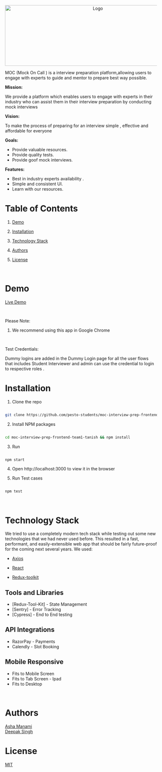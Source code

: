 <!-- PROJECT LOGO -->

<br  />

<p  align="center">

<img  src="https://res.cloudinary.com/mockoncall/image/upload/v1660023218/M.O.C_1_hwtdig.png"  alt="Logo"  width="600"  height="200">

</p>

MOC (Mock On Call ) is a interview preparation platform,allowing users to engage with experts to guide and mentor to prepare best way possible.

**Mission:**

We provide a platform which enables users to engage with experts in their industry who can assist them in their interview preparation by conducting mock interviews

**Vision:**

To make the process of preparing for an interview simple , effective and affordable for everyone

**Goals:**

-   Provide valuable resources.
-   Provide quality tests.
-   Provide goof mock interviews.

**Features:**

-   Best in industry experts availability .
-   Simple and consistent UI.
-   Learn with our resources.

<!-- TABLE OF CONTENTS -->


# Table of Contents

  

1. [Demo](#demo)

2. [Installation](#installation)

3. [Technology Stack](#technology-stack)

4. [Authors](#authors)

5. [License](#license)

  

<br/>

  

# Demo

  

[Live Demo](https://mockoncall.netlify.app/)

  

<br/>

  

Please Note:

  

1. We recommend using this app in Google Chrome


  
  

<br/>

Test Credentials:

 Dummy logins are added in the Dummy Login page  for all the user flows that includes Student Interviewer and admin can use the credential to login to respective roles .
  

# Installation

  

1. Clone the repo

```sh

git clone https://github.com/pesto-students/moc-interview-prep-frontend-team1-tanish.git

```



2. Install NPM packages

```sh

cd moc-interview-prep-frontend-team1-tanish && npm install

```

3. Run

```sh

npm start

```

4. Open http://localhost:3000 to view it in the browser

  

6. Run Test cases

```sh

npm test

```

<br/>

  

# Technology Stack

  

We tried to use a completely modern tech stack while testing out some new technologies that we had never used before. This resulted in a fast, performant, and easily-extensible web app that should be fairly future-proof for the coming next several years. We used:


- [Axios](https://axios-http.com/docs/intro)

- [React](https://reactjs.org/)

- [Redux-toolkit](https://redux-toolkit.js.org/)

## Tools and Libraries

-   [Redux-Tool-Kit] - State Management
-   [Sentry] - Error Tracking
-   [Cypress] - End to End testing

## [](https://github.com/pesto-students/mock-prep-n11-eta2-fe#api-integrations)API Integrations

-   RazorPay - Payments
-   Calendly - Slot Booking

## [](https://github.com/pesto-students/mock-prep-n11-eta2-fe#mobile-responsive)Mobile Responsive

-   Fits to Mobile Screen
-   Fits to Tab Screen - Ipad
-   Fits to Desktop

  

<br/>

  

# Authors

  
[Asha Manami](https://github.com/ashab96)
<br />
[Deepak Singh ](https://github.com/deepak-singh19/) 


  

  

# License

  

[MIT](https://opensource.org/licenses/MIT)